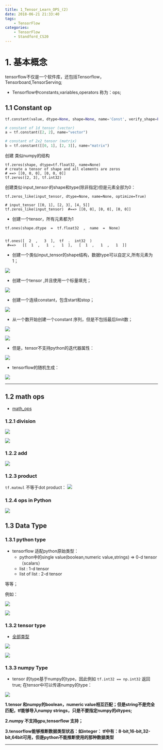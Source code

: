 ```yaml
---
title: 1_Tensor_Learn_OPS_(2)
date: 2018-06-21 21:33:40
tags:
	- TensorFlow
categories:
	- TensorFlow
	- Standford_CS20
---
```


# 1. 基本概念
tensorflow不仅是一个软件库，还包括Tensorflow，Tensorboard,TensorServing;
- Tensorflow中constants,variables,operators 称为：ops;


## 1.1 Constant op

```python
tf.constant(value, dtype=None, shape=None, name='Const', verify_shape=False)

# constant of 1d tensor (vector)
a = tf.constant([2, 2], name="vector")

# constant of 2x2 tensor (matrix)
b = tf.constant([[0, 1], [2, 3]], name="matrix")

```
创建 类似numpy的结构
```
tf.zeros(shape, dtype=tf.float32, name=None)
# create a tensor of shape and all elements are zeros
# ==> [[0, 0, 0], [0, 0, 0]]
tf.zeros([2, 3], tf.int32) 

```
创建类似·input_tensor·的shape和type(除非指定)但是元素全部为0：
~~~
tf.zeros_like(input_tensor, dtype=None, name=None, optimize=True)

# input_tensor [[0, 1], [2, 3], [4, 5]]
tf.zeros_like(input_tensor)  #==> [[0, 0], [0, 0], [0, 0]]
~~~

- 创建一个tensor，所有元素都为1
```
tf.ones(shape.dtype  =  tf.float32  ,  name  =  None)


tf.ones([  2  ,   3  ],  tf  .  int32  )  
 #==>   [[  1  ,   1  ,   1  ],   [  1  ,   1  ,   1  ]]
```
- 创建一个类似input_tensor的shape结构，数据type可以自定义,所有元素为1；

![](https://upload-images.jianshu.io/upload_images/5361608-51931d934a916970.png?imageMogr2/auto-orient/strip%7CimageView2/2/w/1240)

- 创建一个tensor ,并且使用一个标量填充；

![](https://upload-images.jianshu.io/upload_images/5361608-c5db6be102722506.png?imageMogr2/auto-orient/strip%7CimageView2/2/w/1240)

- 创建一个连续constant，包含start和stop；

![](https://upload-images.jianshu.io/upload_images/5361608-a2fa8fa2ae007f5d.png?imageMogr2/auto-orient/strip%7CimageView2/2/w/1240)

- 从一个数开始创建一个constant 序列，但是不包括最后limit数；

![](https://upload-images.jianshu.io/upload_images/5361608-8502e3bd5a2c5d97.png?imageMogr2/auto-orient/strip%7CimageView2/2/w/1240)

![](https://upload-images.jianshu.io/upload_images/5361608-18ba5ab7b409d49b.png?imageMogr2/auto-orient/strip%7CimageView2/2/w/1240)

- 但是，tensor不支持python的迭代器属性：

![](https://upload-images.jianshu.io/upload_images/5361608-d11f279c7db31cc0.png?imageMogr2/auto-orient/strip%7CimageView2/2/w/1240)



- tensorflow的随机生成：

![](https://upload-images.jianshu.io/upload_images/5361608-3b675676bdb469d7.png?imageMogr2/auto-orient/strip%7CimageView2/2/w/1240)


---
## 1.2 math ops

- [math_ops](https://www.tensorflow.org/api_guides/python/math_ops)

### 1.2.1 division

![](https://upload-images.jianshu.io/upload_images/5361608-1586df33c9136fcb.png?imageMogr2/auto-orient/strip%7CimageView2/2/w/1240)

![](https://upload-images.jianshu.io/upload_images/5361608-4ec12108b8a3f45c.png?imageMogr2/auto-orient/strip%7CimageView2/2/w/1240)

### 1.2.2 add

![](https://upload-images.jianshu.io/upload_images/5361608-27d7811b4186dcf4.png?imageMogr2/auto-orient/strip%7CimageView2/2/w/1240)

### 1.2.3 product 

`tf.matmul` 不等于dot product：
![](https://upload-images.jianshu.io/upload_images/5361608-0ae8c3063d20cd86.png?imageMogr2/auto-orient/strip%7CimageView2/2/w/1240)

### 1.2.4 ops in Python

![](https://upload-images.jianshu.io/upload_images/5361608-d8cd33fe3bf21fac.png?imageMogr2/auto-orient/strip%7CimageView2/2/w/1240)


## 1.3 Data Type

### 1.3.1 python type
- tensorflow 适配python原始类型：
  - python中的single value(boolean,numeric value,strings) => 0-d tensor（scalars）
  - list : 1-d tensor
  - list of list : 2-d tensor

等等；

例如： 

![](https://upload-images.jianshu.io/upload_images/5361608-ddc839d123dc7831.png?imageMogr2/auto-orient/strip%7CimageView2/2/w/1240)

![](https://upload-images.jianshu.io/upload_images/5361608-7616c685ca6085bc.png?imageMogr2/auto-orient/strip%7CimageView2/2/w/1240)

### 1.3.2 tensor type

- [全部类型](https://www.tensorflow.org/api_docs/python/tf/DType)

![](https://upload-images.jianshu.io/upload_images/5361608-96befea16e1db0dd.png?imageMogr2/auto-orient/strip%7CimageView2/2/w/1240)

![](https://upload-images.jianshu.io/upload_images/5361608-4aa75cfd5df45da3.png?imageMogr2/auto-orient/strip%7CimageView2/2/w/1240)

### 1.3.3 numpy Type

 - tensor 的type基于numpy的type，因此例如 `tf.int32 == np.int32` 返回true;
在tensor中可以传递numpy的type：

![](https://upload-images.jianshu.io/upload_images/5361608-d94c5e020c92428c.png?imageMogr2/auto-orient/strip%7CimageView2/2/w/1240)

 **1.tensor 和numpy的boolean，numeric value相互匹配；但是string不是完全匹配，tf能够导入numpy strings，只是不要指定numpy的dtypes;**

**2.numpy  不支持gpu,tensorflow 支持；** 

**3.tensorflow能够推断数据类型状态：如integer： tf中有：8-bit,16-bit,32-bit,64bit可用，但是python不能推断使用的那种数据类型**





---

